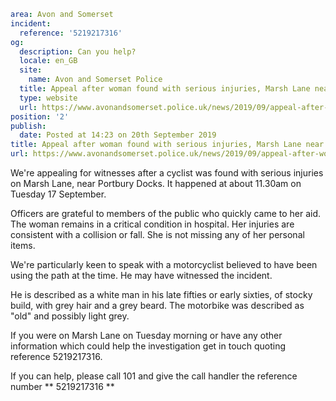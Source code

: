 ```yaml
area: Avon and Somerset
incident:
  reference: '5219217316'
og:
  description: Can you help?
  locale: en_GB
  site:
    name: Avon and Somerset Police
  title: Appeal after woman found with serious injuries, Marsh Lane near Portbury Docks | Avon and Somerset Police
  type: website
  url: https://www.avonandsomerset.police.uk/news/2019/09/appeal-after-woman-found-with-serious-injuries-marsh-lane-near-portbury-docks/
position: '2'
publish:
  date: Posted at 14:23 on 20th September 2019
title: Appeal after woman found with serious injuries, Marsh Lane near Portbury Docks | Avon and Somerset Police
url: https://www.avonandsomerset.police.uk/news/2019/09/appeal-after-woman-found-with-serious-injuries-marsh-lane-near-portbury-docks/
```

We're appealing for witnesses after a cyclist was found with serious injuries on Marsh Lane, near Portbury Docks. It happened at about 11.30am on Tuesday 17 September.

Officers are grateful to members of the public who quickly came to her aid. The woman remains in a critical condition in hospital. Her injuries are consistent with a collision or fall. She is not missing any of her personal items.

We're particularly keen to speak with a motorcyclist believed to have been using the path at the time. He may have witnessed the incident.

He is described as a white man in his late fifties or early sixties, of stocky build, with grey hair and a grey beard. The motorbike was described as "old" and possibly light grey.

If you were on Marsh Lane on Tuesday morning or have any other information which could help the investigation get in touch quoting reference 5219217316.

If you can help, please call 101 and give the call handler the reference number ** 5219217316 **
